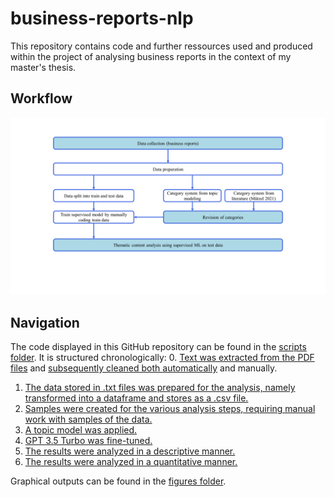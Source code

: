 # business-reports-nlp
This repository contains code and further ressources used and produced within the project of analysing business reports in the context of my master's thesis.

## Workflow
![Methodology Flow Chart](https://github.com/simonweigold/business-reports-nlp/blob/main/figs/Methodology%20Flow%20Chart.png)

## Navigation
The code displayed in this GitHub repository can be found in the [scripts folder](https://github.com/simonweigold/business-reports-nlp/tree/main/scripts). It is structured chronologically:
0. [Text was extracted from the PDF files](https://github.com/simonweigold/business-reports-nlp/blob/main/scripts/00.1_text_extraction.py) and [subsequently cleaned both automatically](https://github.com/simonweigold/business-reports-nlp/blob/main/scripts/00.2_text_cleaning.py) and manually.
1. [The data stored in .txt files was prepared for the analysis, namely transformed into a dataframe and stores as a .csv file.](https://github.com/simonweigold/business-reports-nlp/blob/main/scripts/01_data_preparation.ipynb)
2. [Samples were created for the various analysis steps, requiring manual work with samples of the data.](https://github.com/simonweigold/business-reports-nlp/blob/main/scripts/02_sampling.ipynb)
3. [A topic model was applied.](https://github.com/simonweigold/business-reports-nlp/blob/main/scripts/03_bertopic_llama2.ipynb)
4. [GPT 3.5 Turbo was fine-tuned.](https://github.com/simonweigold/business-reports-nlp/blob/main/scripts/04_fine_tuning.ipynb)
5. [The results were analyzed in a descriptive manner.](https://github.com/simonweigold/business-reports-nlp/blob/main/scripts/05_descriptive_analysis.ipynb)
6. [The results were analyzed in a quantitative manner.](https://github.com/simonweigold/business-reports-nlp/blob/main/scripts/06_quantitative%20analysis.ipynb)

Graphical outputs can be found in the [figures folder](https://github.com/simonweigold/business-reports-nlp/tree/main/figs).
